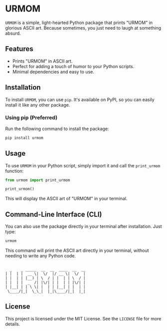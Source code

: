 # URMOM

`URMOM` is a simple, light-hearted Python package that prints "URMOM" in glorious ASCII art. Because sometimes, you just need to laugh at something absurd.

## Features

- Prints "URMOM" in ASCII art.
- Perfect for adding a touch of humor to your Python scripts.
- Minimal dependencies and easy to use.

## Installation

To install `URMOM`, you can use `pip`. It's available on PyPI, so you can easily install it like any other package.

### Using pip (Preferred)

Run the following command to install the package:

```bash
pip install urmom
```

## Usage

To use `URMOM` in your Python script, simply import it and call the `print_urmom` function:

```python
from urmom import print_urmom

print_urmom()
```

This will display the ASCII art of "URMOM" in your terminal.

## Command-Line Interface (CLI)

You can also use the package directly in your terminal after installation. Just type:

```bash
urmom
```

This command will print the ASCII art directly in your terminal, without needing to write any Python code.

```

  _    _ _____  __  __  ____  __  __ 
| |  | |  __ \|  \/  |/ __ \|  \/  |
| |  | | |__) | \  / | |  | | \  / |
| |  | |  _  /| |\/| | |  | | |\/| |
| |__| | | \ \| |  | | |__| | |  | |
 \____/|_|  \_\_|  |_|\____/|_|  |_|

```

## License

This project is licensed under the MIT License. See the `LICENSE` file for more details.
